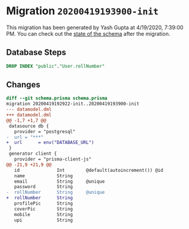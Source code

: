 # Migration `20200419193900-init`

This migration has been generated by Yash Gupta at 4/19/2020, 7:39:00 PM.
You can check out the [state of the schema](./schema.prisma) after the migration.

## Database Steps

```sql
DROP INDEX "public"."User.rollNumber"
```

## Changes

```diff
diff --git schema.prisma schema.prisma
migration 20200419192922-init..20200419193900-init
--- datamodel.dml
+++ datamodel.dml
@@ -1,7 +1,7 @@
 datasource db {
   provider = "postgresql"
-  url = "***"
+  url      = env("DATABASE_URL")
 }
 generator client {
   provider = "prisma-client-js"
@@ -21,9 +21,9 @@
   id              Int        @default(autoincrement()) @id
   name            String
   email           String     @unique
   password        String
-  rollNumber      String     @unique
+  rollNumber      String
   profilePic      String
   coverPic        String
   mobile          String
   upi             String
```


